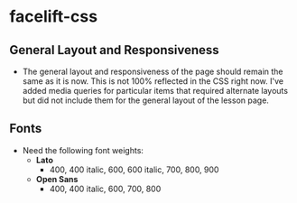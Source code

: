 # facelift-css


## General Layout and Responsiveness

- The general layout and responsiveness of the page should remain the same as it is now. This is not 100% reflected in the CSS right now. I've added media queries for particular items that required alternate layouts but did not include them for the general layout of the lesson page. 

## Fonts

- Need the following font weights:
    - **Lato**
        - 400, 400 italic, 600, 600 italic, 700, 800, 900
    - **Open Sans**
        - 400, 400 italic, 600, 700, 800